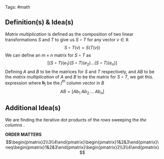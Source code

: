 Tags: #math 
## Definition(s) & Idea(s)
*Matrix multiplication* is defined as the composition of two linear transformations $S$ and $T$ to give us $S\circ T$ for any vector $v\in\mathbb{R}$$$S\circ T(v)=S(T(v))$$
We can define an $m\times n$ matrix for $S\circ T$ as$$[(S\circ T)(e_1)(S\circ T)(e_2)\dots(S\circ T)(e_n)]$$
Defining $A$ and $B$ to be the matrices for $S$ and $T$ respectively, and $AB$ to be the *matrix multiplication* of $A$ and $B$ to be the matrix for $S\circ T$, we get this. expression where $\textbf{b}_j$ be the $j^{th}$ column vector in  $B$$$AB=[Ab_1\;Ab_2\;\dots\;Ab_n]$$
## Additional Idea(s)
We are finding the iterative dot products of the *rows* sweeping the *the columns* .

**ORDER MATTERS** $$\begin{pmatrix}2\\3\\4\end{pmatrix}\begin{pmatrix}1&2&3\end{pmatrix}\neq\begin{pmatrix}1&2&3\end{pmatrix}\begin{pmatrix}2\\3\\4\end{pmatrix}$$


